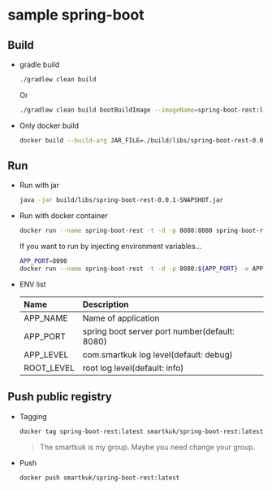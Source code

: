 # sample spring-boot

## Build

* gradle build

    ```sh
    ./gradlew clean build
    ```

    Or

    ```sh
    ./gradlew clean build bootBuildImage --imageName=spring-boot-rest:latest
    ```

    

* Only docker build

    ```sh
    docker build --build-arg JAR_FILE=./build/libs/spring-boot-rest-0.0.1-SNAPSHOT.jar -t spring-boot-rest .
    ```

## Run

* Run with jar

    ```sh
    java -jar build/libs/spring-boot-rest-0.0.1-SNAPSHOT.jar
    ```

* Run with docker container

    ```sh
    docker run --name spring-boot-rest -t -d -p 8080:8080 spring-boot-rest:latest
    ```

    If you want to run by injecting environment variables...

    ```sh
    APP_PORT=8090
    docker run --name spring-boot-rest -t -d -p 8080:${APP_PORT} -e APP_PORT=${APP_PORT} spring-boot-rest:latest
    ```

* ENV list

    |Name|Description|
    |:---|:---|
    |APP_NAME|Name of application|
    |APP_PORT|spring boot server port number(default: 8080)|
    |APP_LEVEL|com.smartkuk log level(default: debug)|
    |ROOT_LEVEL|root log level(default: info)|

## Push public registry

* Tagging

    ```sh
    docker tag spring-boot-rest:latest smartkuk/spring-boot-rest:latest
    ```

    > The smartkuk is my group. Maybe you need change your group.

* Push

    ```sh
    docker push smartkuk/spring-boot-rest:latest
    ```
